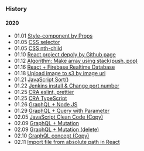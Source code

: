### History

#### 2020
- 01.01 [Style-component by Props](https://eomtttttt-develop.tistory.com/211)
- 01.05 [CSS selector](https://eomtttttt-develop.tistory.com/212)
- 01.05 [CSS nth-child](https://eomtttttt-develop.tistory.com/213)
- 01.10 [React project depoly by Github page](https://eomtttttt-develop.tistory.com/217)
- 01.12 [Algorithm: Make array using stack(push, pop)](https://eomtttttt-develop.tistory.com/218)
- 01.16 [React + Firebase Realtime Database](https://eomtttttt-develop.tistory.com/219)
- 01.18 [Upload image to s3 by image url](https://eomtttttt-develop.tistory.com/220)
- 01.21 [JavaScript Sort()](https://eomtttttt-develop.tistory.com/221)
- 01.22 [Jenkins install & Change port number](https://eomtttttt-develop.tistory.com/222)
- 01.25 [CRA eslint, prettier](https://eomtttttt-develop.tistory.com/223)
- 01.25 [CRA TypeScript](https://eomtttttt-develop.tistory.com/224)
- 01.26 [GraphQL + Node JS](https://eomtttttt-develop.tistory.com/225)
- 01.29 [GraphQL + Query with Parameter](https://eomtttttt-develop.tistory.com/226)
- 02.05 [JavaScript Clean Code (Copy)](https://eomtttttt-develop.tistory.com/227)
- 02.09 [GraphQL + Mutation](https://eomtttttt-develop.tistory.com/228)
- 02.09 [GraphQL + Mutation (delete)](https://eomtttttt-develop.tistory.com/229)
- 02.10 [GraphQL concept (Copy)](https://eomtttttt-develop.tistory.com/230)
- 02.11 [Import file from absolute path in React](https://eomtttttt-develop.tistory.com/231)